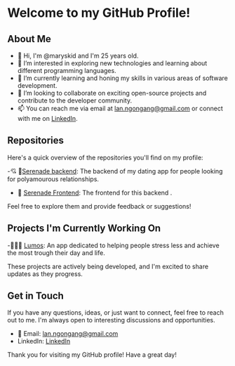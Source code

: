 # Welcome to my GitHub Profile!

## About Me
- 👋 Hi, I'm @maryskid and I'm 25 years old. 
- 👀 I’m interested in exploring new technologies and learning about different programming languages.
- 🌱 I’m currently learning and honing my skills in various areas of software development.
- 💞️ I’m looking to collaborate on exciting open-source projects and contribute to the developer community.
- 📫 You can reach me via email at [lan.ngongang@gmail.com](mailto:lan.ngongang@gmail.com) or connect with me on [LinkedIn](https://www.linkedin.com/in/maryskid/).

## Repositories
Here's a quick overview of the repositories you'll find on my profile:

-💘 🥰[Serenade backend](https://github.com/maryskid/serenade_backend): The backend of my dating app for people looking for polyamourous relationships.
- 📲 [Serenade Frontend](https://github.com/maryskid/serenade_frontend): The frontend for this backend .

Feel free to explore them and provide feedback or suggestions!

## Projects I'm Currently Working On
-💆💆‍♂️ [Lumos](link-to-project-1): An app dedicated to helping people stress less and achieve the most trough their day and life.

These projects are actively being developed, and I'm excited to share updates as they progress.

## Get in Touch
If you have any questions, ideas, or just want to connect, feel free to reach out to me. I'm always open to interesting discussions and opportunities.

- 📧 Email: [lan.ngongang@gmail.com](mailto:lan.ngongang@gmail.com)
- LinkedIn: [LinkedIn](https://www.linkedin.com/in/maryskid/)

Thank you for visiting my GitHub profile! Have a great day!

